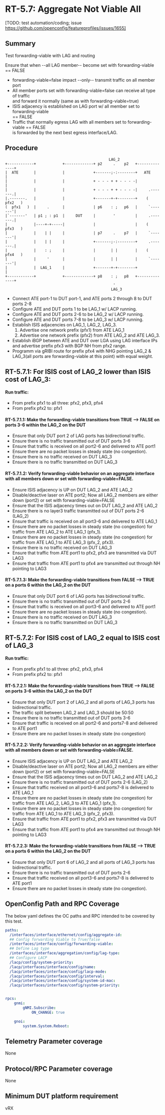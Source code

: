 # RT-5.7: Aggregate Not Viable All
[TODO: test automation/coding; issue https://github.com/openconfig/featureprofiles/issues/1655]
## Summary

Test forwarding-viable with LAG and routing

Ensure that when --all LAG member-- become set with forwarding-viable == FALSE

-   forwarding-viable=false impact --only-- transmit traffic on all member port
-   All member ports set with forwarding-viable=false can receive all type of traffic \
    and forward it normally (same as with forwarding-viable=true)
-   ISIS adjacency is established on LAG port w/ all member set to forwarding-viable \
    == FALSE
-   Traffic that normally egress LAG with all members set to forwarding-viable == FALSE \
    is forwarded by the next best egress interface/LAG.

## Procedure

```
                                               LAG_2
+------------+            +-------------+ p2     .    p2   +--------------+
|  ATE       |            |             +-------;-:--------+   ATE        |
|            |            |             + - - - + + - - - -|              |
|            |            |             + - - - + + - - - -|     .-------.|
|.-------.   |            |             +-------+-+--------+    (  pfx2   )
(  pfx1   )  |     .      |             | p6    : ;   p6   |     `-------'|
|`-------'   | p1 ; : p1  |     DUT     |        '         |     .-------.|
|            |----+-+-----|             |                  |    (  pfx3   )
|            |    | |     |             | p7     .    p7   |     `-------'|
|            |    | |     |             +-------;-:--------+     .-------.|
|            |    : ;     |             |       | |        |    (  pfx4   )
|            |     '      |             |       | |        |     `-------'|
|            |  LAG_1     |             +-------+-+--------+              |
+------------+            +-------------+ p8    : ;   p8   +--------------+
                                                 '
                                                LAG_3

```

- Connect ATE port-1 to DUT port-1, and ATE ports 2 through 8 to DUT ports 2-8
- Configure ATE and DUT ports 1 to be LAG_1 w/ LACP running.
- Configure ATE and DUT ports 2-6 to be LAG_2 w/ LACP running.
- Configure ATE and DUT ports 7-8 to be LAG_3 w/ LACP running.
- Establish ISIS adjacencies on LAG_1, LAG_2, LAG_3.
  1. Advertise one network prefix (pfx1) from ATE LAG_1
  1. Advertise one network prefix (pfx2) from ATE LAG_2 and ATE LAG_3.
- Establish iBGP between ATE and DUT over LGA using LAG interface IPs and 
  advertise prefix pfx3 with BGP NH from pfx2 range.
- Programm via gRIBI route for prefix pfx4 with NHG pointing LAG_2 & LAG_3(all
  ports are forwarding-viable at this point) with equal weight.

## RT-5.7.1: For ISIS cost of LAG_2 lower than ISIS cost of LAG_3:
#### Run traffic:
-   From prefix pfx1 to all three: pfx2, pfx3, pfx4
-   From prefix pfx2 to: pfx1

#### RT-5.7.1.1: Make the forwarding-viable transitions from TRUE --> FALSE on ports 3-6 within the LAG_2 on the DUT
-   Ensure that only DUT port 2 of LAG ports has bidirectional traffic.
-   Ensure there is no traffic transmitted out of DUT ports 3-6
-   Ensure that traffic is received on all port2-6 and delivered to ATE port1
-   Ensure there are no packet losses in steady state (no congestion).
-   Ensure there is no traffic received on DUT LAG_3
-   Ensure there is no traffic transmitted on DUT LAG_3

#### RT-5.7.1.2: Verify forwarding-viable behavior on an aggregate interface with all members down or set with forwarding-viable=FALSE.
-   Ensure ISIS adjacency is UP on DUT LAG_2 and ATE LAG_2
-   Disable/deactive laser on ATE port2; Now all LAG_2 members are either down 
        (port2) or set with forwarding-viable=FALSE
-   Ensure that the ISIS adjacency times out on DUT LAG_2 and ATE LAG_2
-   Ensure there is no layer3 traffic transmitted out of DUT ports 2-6 (LAG_2)
-   Ensure that traffic is received on all port3-6 and delivered to ATE LAG_1
-   Ensure there are no packet losses in steady state (no congestion) for 
    traffic from ATE LAG_2 to ATE LAG_1 (pfx_1).
-   Ensure there are no packet losses in steady state (no congestion) for 
    traffic from ATE LAG_1 to ATE LAG_3 (pfx_2, pfx3).
-   Ensure there is no traffic received on DUT LAG_3
-   Ensure that traffic from ATE port1 to pfx2, pfx3 are transmitted via DUT LAG3
-   Ensure that traffic from ATE port1 to pfx4 are transmitted out through NH pointing to LAG3

#### RT-5.7.1.3: Make the forwarding-viable transitions from FALSE --> TRUE on a ports 6 within the LAG_2 on the DUT
-   Ensure that only DUT port 6 of LAG ports has bidirectional traffic.
-   Ensure there is no traffic transmitted out of  DUT ports 2-6
-   Ensure that traffic is received on all port3-6 and delivered to ATE port1
-   Ensure there are no packet losses in steady state (no congestion).
-   Ensure there is no traffic received on DUT LAG_3
-   Ensure there is no traffic transmitted on DUT LAG_3

    
## RT-5.7.2: For ISIS cost of LAG_2 equal to ISIS cost of LAG_3
#### Run traffic:
-   From prefix pfx1 to all three: pfx2, pfx3, pfx4
-   From prefix pfx2 to: pfx1

#### RT-5.7.2.1: Make the forwarding-viable transitions from TRUE --> FALSE on ports 3-6 within the LAG_2 on the DUT
-   Ensure that only DUT port 2 of LAG_2 and all ports of LAG_3 ports has bidirectional
    traffic. 
-   The traffic split between LAG_2 and LAG_3 should be 50:50
-   Ensure there is no traffic transmitted out of DUT ports 3-6
-   Ensure that traffic is received on all port2-6 and ports7-8 and delivered to ATE port1
-   Ensure there are no packet losses in steady state (no congestion)

#### RT-5.7.2.2: Verify forwarding-viable behavior on an aggregate interface with all members down or set with forwarding-viable=FALSE.
-   Ensure ISIS adjacency is UP on DUT LAG_2 and ATE LAG_2
-   Disable/deactive laser on ATE port2; Now all LAG_2 members are either down (port2) or 
    set with forwarding-viable=FALSE
-   Ensure that the ISIS adjacency times out on DUT LAG_2 and ATE LAG_2
-   Ensure there is no traffic transmitted out of  DUT ports 2-6 (LAG_2)
-   Ensure that traffic received on all port3-6 and ports7-8 is delivered to ATE LAG_1
-   Ensure there are no packet losses in steady state (no congestion) for
    traffic from ATE LAG_2, LAG_3 to ATE LAG_1 (pfx_1).
-   Ensure there are no packet losses in steady state (no congestion) for
    traffic from ATE LAG_1 to ATE LAG_3 (pfx_2, pfx3).
-   Ensure that traffic from ATE port1 to pfx2, pfx3 are transmitted via DUT LAG3
-   Ensure that traffic from ATE port1 to pfx4 are transmitted out through NH pointing to LAG3

#### RT-5.7.2.3: Make the forwarding-viable transitions from FALSE --> TRUE on a ports 6 within the LAG_2 on the DUT
-   Ensure that only DUT port 6 of LAG_2 and all ports of LAG_3 ports has bidirectional traffic.
-   Ensure there is no traffic transmitted out of  DUT ports 2-6
-   Ensure that traffic received on all port3-6 and ports7-8 is delivered to ATE port1
-   Ensure there are no packet losses in steady state (no congestion).

## OpenConfig Path and RPC Coverage

The below yaml defines the OC paths and RPC intended to be covered by this test.

```yaml
paths:
  /interfaces/interface/ethernet/config/aggregate-id:
  ## Config forwarding Viable to True/false
  /interfaces/interface/config/forwarding-viable:
  ## Define Lag type
  /interfaces/interface/aggregation/config/lag-type:
  ## Configure LACP
  /lacp/config/system-priority:
  /lacp/interfaces/interface/config/name:
  /lacp/interfaces/interface/config/lacp-mode:
  /lacp/interfaces/interface/config/interval:
  /lacp/interfaces/interface/config/system-id-mac:
  /lacp/interfaces/interface/config/system-priority:


rpcs:
    gnmi:
        gNMI.Subscribe:
            ON_CHANGE: true

    gnoi:
        system.System.Reboot:

```

## Telemetry Parameter coverage

None

## Protocol/RPC Parameter coverage

None

## Minimum DUT platform requirement

vRX


